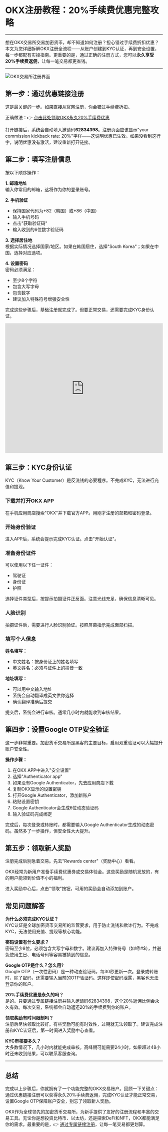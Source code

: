 # OKX注册教程：20%手续费优惠完整攻略

---

想在OKX交易所交易加密货币，却不知道如何注册？担心错过手续费折扣优惠？本文为您详细拆解OKX注册全流程——从账户创建到KYC认证，再到安全设置，每一步都配有实操指南。更重要的是，通过正确的注册方式，您可以**永久享受20%手续费返佣**，让每一笔交易都更省钱。

---

![OKX交易所注册界面](image/5429820840.webp)

## 第一步：通过优惠链接注册

这是最关键的一步。如果直接从官网注册，你会错过手续费折扣。

正确做法：👉 [点击此处领取OKX永久20%手续费优惠](https://www.okx.com/join/62834398)

打开链接后，系统会自动填入邀请码**62834398**。注册页面应该显示"your commission kickback rate: 20%"字样——这说明优惠已生效。如果没看到这行字，说明优惠没有激活，建议重新打开链接。

## 第二步：填写注册信息

按以下顺序操作：

**1. 邮箱地址**  
输入你常用的邮箱，这将作为你的登录账号。

**2. 手机验证**  
- 保持国家代码为+82（韩国）或+86（中国）
- 输入手机号码
- 点击"获取验证码"
- 输入收到的6位数字验证码

**3. 选择居住地**  
根据实际情况选择国家/地区。如果在韩国居住，选择"South Korea"；如果在中国，选择对应选项。

**4. 设置密码**  
密码必须满足：
- 至少8个字符
- 包含大写字母
- 包含数字
- 建议加入特殊符号增强安全性

完成这些步骤后，基础注册就完成了。但要正常交易，还需要完成KYC身份认证。

<iframe width="100%" height="415" src="https://www.youtube.com/embed/C7Z-nSa-G-M" title="OKX注册教程视频" frameborder="0" allowfullscreen></iframe>

## 第三步：KYC身份认证

KYC（Know Your Customer）是反洗钱的必要程序。不完成KYC，无法进行充值和提现。

### 下载并打开OKX APP

在手机应用商店搜索"OKX"并下载官方APP。用刚才注册的邮箱和密码登录。

### 开始身份验证

进入APP后，系统会提示完成KYC认证。点击"开始认证"。

### 准备身份证件

可以使用以下任一证件：
- 驾驶证
- 身份证
- 护照

选择证件类型后，按提示拍摄证件正反面。注意光线充足，确保信息清晰可见。

### 人脸识别

拍摄证件后，需要进行人脸识别验证。按照屏幕指示完成面部扫描。

### 填写个人信息

**姓名填写：**
- 中文姓名：按身份证上的姓名填写
- 英文姓名：必须与证件上的拼音一致

**地址填写：**
- 可以用中文输入地址
- 系统会自动翻译成英文供你选择
- 确认翻译准确后提交

提交后，系统会进行审核。通常几小时内就能收到审核结果。

## 第四步：设置Google OTP安全验证

这一步非常重要。加密货币交易所是黑客的主要目标，启用双重验证可以大幅提升账户安全性。

**操作步骤：**

1. 在OKX APP中进入"安全设置"
2. 选择"Authenticator app"
3. 如果没有Google Authenticator，先去应用商店下载
4. 复制OKX显示的设置密钥
5. 打开Google Authenticator，添加新账户
6. 粘贴设置密钥
7. Google Authenticator会生成6位动态验证码
8. 输入验证码完成绑定

完成后，每次登录或转账时，都需要输入Google Authenticator生成的动态密码。虽然多了一步操作，但安全性大大提升。

## 第五步：领取新人奖励

注册完成后别急着交易。先去"Rewards center"（奖励中心）看看。

OKX经常为新用户准备手续费优惠券或交易体验金。这些奖励是随机发放的，有的用户能领到价值不小的福利。

进入奖励中心后，点击"领取"按钮，可用的奖励会自动添加到账户。

## 常见问题解答

**为什么必须完成KYC认证？**  
KYC认证是全球加密货币交易所的监管要求，用于防止洗钱和欺诈行为。不完成KYC，无法使用充值、提现等核心功能。

**密码设置有什么要求？**  
密码至少8位，必须包含大写字母和数字。建议再加入特殊符号（如!@#$），并避免使用生日、电话号码等容易被猜到的信息。

**Google OTP是什么？怎么用?**  
Google OTP（一次性密码）是一种动态验证码，每30秒更新一次。登录或转账时，除了密码，还需要输入当前的OTP验证码。这样即使密码泄露，黑客也无法登录你的账户。

**20%手续费优惠是永久的吗？**  
是的。只要通过专属链接注册并输入邀请码62834398，这个20%返佣比例会永久有效。每次交易，系统都会自动返还20%的手续费到你的账户。

**领取奖励有时间限制吗？**  
注册后尽快领取比较好。有些奖励可能有时效性，过期就无法领取了。建议完成注册和KYC认证后，第一时间进入奖励中心查看。

**KYC审核要多久？**  
大多数情况下，几小时内就能完成审核。高峰期可能需要24小时。如果超过48小时还未收到结果，可以联系客服查询。

---

## 总结

完成以上步骤后，你就拥有了一个功能完整的OKX交易账户。回顾一下关键点：通过优惠链接注册可以获得永久20%手续费返佣，完成KYC认证才能正常交易，设置Google OTP保障账户安全，别忘了领取新人奖励。

OKX作为全球领先的加密货币交易所，为新手提供了友好的注册流程和丰富的交易工具。无论你是想投资比特币、以太坊，还是探索DeFi和NFT，OKX都能满足你的需求。最重要的是，👉 [通过专属链接注册](https://www.okx.com/join/62834398)，让每一笔交易都更划算。
